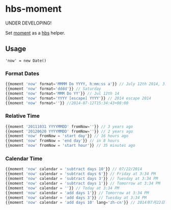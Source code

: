 hbs-moment
==========

UNDER DEVELOPING!

Set [moment](https://github.com/moment/moment) as a [hbs](https://github.com/donpark/hbs) helper.

## Usage

`'now' = new Date()`

### Format Dates

```js
{{moment 'now' format='MMMM Do YYYY, h:mm:ss a'}} // July 12th 2014, 3:34:43 pm
{{moment 'now' format='dddd'}} // Saturday
{{moment 'now' format='MMM Do YY'}} // Jul 12th 14
{{moment 'now' format='YYYY [escape] YYYY'}} // 2014 escape 2014
{{moment 'now' format=''}} //2014-07-12T15:34:43+08:00
```

### Relative Time

```js
{{moment '20111031 YYYYMMDD' fromNow=''}} // 3 years ago
{{moment '20120620 YYYYMMDD' fromNow=''}} // 2 years ago
{{moment 'now' fromNow = 'start day'}} // 16 hours ago
{{moment 'now' fromNow = 'end day'}} // in 8 hours
{{moment 'now' fromNow = 'start hour'}} // 35 minutes ago
```

### Calendar Time

```javascript
{{moment 'now' calendar = 'subtract days 10'}} // 07/22/2014
{{moment 'now' calendar = 'subtract days 6'}} // Friday at 3:34 PM
{{moment 'now' calendar = 'subtract days 3'}} // Tuesday at 3:34 PM
{{moment 'now' calendar = 'subtract days 1'}} // Tomorrow at 3:34 PM
{{moment 'now' calendar = ''}} // Today at 3:34 PM
{{moment 'now' calendar = 'add days 1'}} // Tomorrow at 3:34 PM
{{moment 'now' calendar = 'add days 3'}} // Tuesday at 3:34 PM
{{moment 'now' calendar = 'add days 10' lang='zh-cn'}} // 2014年7月22日
```
